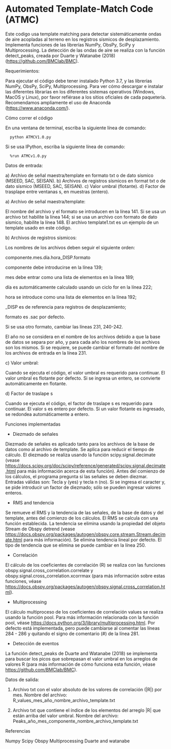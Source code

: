 # Automated Template-Match Code (ATMC)

Este codigo usa template matching para detectar sistemáticamente ondas de aire acopladas al terreno
en los registros sísmicos de desplazamiento. Implementa funciones de las librerías NumPy, ObsPy, SciPy 
y Multiprocessing. La detección de las ondas de aire se realiza con la función detect_peaks, creada
por Duarte y Watanabe (2018) (https://github.com/BMClab/BMC).

Requerimientos:

Para ejecutar el código debe tener instalado Python 3.7, y las librerías NumPy, ObsPy, SciPy, Multiprocessing. Para ver
cómo descargar e instalar las diferentes librarías en los diferentes sistemas operativos (Windows, MacOS y Linux), por favor
refiérase a los sitios oficiales de cada paquetería. Recomendamos ampliamente el uso de Anaconda (https://www.anaconda.com/). 

Cómo correr el código

En una ventana de terminal, escriba la siguiente línea de comando:

      python ATMCV1.0.py 
      
Si se usa IPython, escriba la siguiente línea de comando:

      %run ATMCv1.0.py

Datos de entrada:

a) Archivo de señal maestra/template en formato txt o de dato sísmico (MSEED, SAC, SEISAN).
b) Archivos de registros sísmicos en format txt o de dato sísmico (MSEED, SAC, SEISAN).
c) Valor umbral (flotante).
d) Factor de trasplape entre ventanas s, en muestras (entero). 

a) Archivo de señal maestra/template:

El nombre del archivo y el formato se introducen en la línea 141. Si se usa un archivo txt 
habilite la línea 144; si se usa un archivo con formato de dato sísmico, habilite la línea 148.
El archivo template1.txt es un ejemplo de un template usado en este código.

b) Archivos de registros sísmicos:

Los nombres de los archivos deben seguir el siguiente orden:

componente.mes.día.hora_DISP.formato

componente debe introducirse en la línea 139;

mes debe entrar como una lista de elementos en la línea 189;

día es automáticamente calculado usando un ciclo for en la línea 222;

hora se introduce como una lista de elementos en la línea 192;

_DISP es de referencia para registros de desplazamiento;

formato es .sac por defecto. 

Si se usa otro formato, cambiar las líneas 231, 240-242.

El año no se considera en el nombre de los archivos debido a que la base 
de datos se separa por año, y para cada año los nombres de los archivos
son los mismos. Si se requiere, se puede cambiar el formato del nombre
de los archivos de entrada en la línea 231.

c) Valor umbral:

Cuando se ejecuta el código, el valor umbral es requerido para continuar.
El valor umbral es flotante por defecto. Si se ingresa un entero, se convierte
automáticamente en flotante.

d) Factor de traslape s

Cuando se ejecuta el código, el factor de traslape s es requerido para continuar.
El valor s es entero por defecto. Si un valor flotante es ingresado, se redondea
automáticamente a entero.

Funciones implementadas

- Diezmado de señales

Diezmado de señales es aplicado tanto para los archivos de la base de datos como al archivo de template. Se aplica para 
reducir el tiempo de cálculo. El diezmado se realiza usando la función scipy.signal.decimate
(vease https://docs.scipy.org/doc/scipy/reference/generated/scipy.signal.decimate.html para más información acerca de esta
función).
Antes del comienzo de los cálculos, el programa pregunta si las señales se deben diezmar. Entradas válidas son: Tecla y (yes) y tecla n (no).
Si se ingresa el caracter y, se pide introducir un factor de diezmado; sólo se pueden ingresar valores enteros.

- RMS and tendencia

Se remueve el RMS y la tendencia de las señales, de la base de datos y del template, antes del comienzo de los cálculos. 
El RMS se calcula con una función establecida. La tendencia se elimina usando la propiedad del objeto Stream de Obspy
detrend (vease https://docs.obspy.org/packages/autogen/obspy.core.stream.Stream.decimate.html para más información). 
Se elimina tendencia lineal por defecto. El tipo de tendencia que se elimina se puede cambiar en la línea 250.

- Correlación 

El cálculo de los coeficientes de correlación (R) se realiza con las funciones obspy.signal.cross_correlation.correlate
y obspy.signal.cross_correlation.xcorrmax (para más información sobre estas funciones, véase
https://docs.obspy.org/packages/autogen/obspy.signal.cross_correlation.html). 

- Multiprocessing

El cálculo multiproceso de los coeficientes de correlación values se realiza usando la función pool. Para más información 
relacionada con la función pool, véase https://docs.python.org/3/library/multiprocessing.html. 
Por defecto está implementada, pero puede cambiarse al comentar las líneas 284 - 286 y quitando el signo de comentario (#) 
de la línea 281.

- Detección de eventos

La función detect_peaks de Duarte and Watanabe (2018) se implementa para buscar los picos que sobrepasan el valor umbral
en los arreglos de valores R (para más información de cómo funciona esta función, véase https://github.com/BMClab/BMC). 

Datos de salida:

1. Archivo txt con el valor absoluto de los valores de correlación (|R|) por mes. 
   Nombre del archivo: R_values_mes_año_nombre_archivo_template.txt
   
2) Archivo txt que contiene el índice de los elementos del arreglo |R| que están arriba del valor umbral.
  Nombre del archivo: Peaks_año_mes_componente_nombre_archivo_template.txt

Referencias

Numpy
Scipy
Obspy
Multiprocessing
Duarte and watanabe


